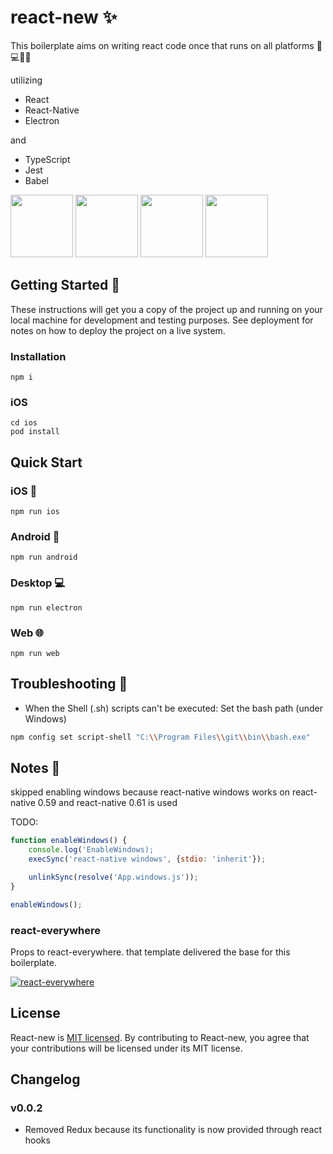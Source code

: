 # react-new ✨
This boilerplate aims on writing react code once that runs on all platforms 📱💻🌐🔥

utilizing 
* React
* React-Native
* Electron

and

* TypeScript
* Jest
* Babel


[<img src="https://icons-for-free.com/iconfiles/png/512/design+development+facebook+framework+mobile+react+icon-1320165723839064798.png" width="100">](https://facebook.github.io/react-native/)
[<img src="https://upload.wikimedia.org/wikipedia/commons/thumb/9/91/Electron_Software_Framework_Logo.svg/1200px-Electron_Software_Framework_Logo.svg.png" width="100">](https://electronjs.org/)
[<img src="https://raw.githubusercontent.com/remojansen/logo.ts/master/ts.png" width="100">](https://www.typescriptlang.org/)
[<img src="https://camo.githubusercontent.com/b8606e6a237d8e7e7800067f0f739129da1fa6f8/687474703a2f2f7365656b6c6f676f2e636f6d2f696d616765732f4a2f6a6573742d6c6f676f2d463939303145424246372d7365656b6c6f676f2e636f6d2e706e67" width="100">](https://jestjs.io/)

## Getting Started 💪

These instructions will get you a copy of the project up and running on your local machine for development and testing purposes. See deployment for notes on how to deploy the project on a live system.

### Installation
```
npm i
```
### iOS
```
cd ios
pod install
```

## Quick Start

### iOS 📱
```
npm run ios
```
 
### Android 📱
```
npm run android
```

### Desktop 💻
```
npm run electron
```

### Web 🌐
```
npm run web
```
## Troubleshooting 🐛

* When the Shell (.sh) scripts can't be executed:
Set the bash path (under Windows) 
```bash
npm config set script-shell "C:\\Program Files\\git\\bin\\bash.exe"
```

## Notes 📝

skipped enabling windows because react-native windows works on react-native 0.59 and react-native 0.61 is used

TODO:


```javascript
function enableWindows() {
    console.log('EnableWindows);
    execSync('react-native windows', {stdio: 'inherit'});

    unlinkSync(resolve('App.windows.js'));
}

enableWindows();
```

### react-everywhere

Props to react-everywhere. that template delivered the base for this boilerplate.

[![react-everywhere](https://camo.githubusercontent.com/b3394b073659a75910aebdee0eaf430f1c9f2c5e/68747470733a2f2f7332382e706f7374696d6167652e6f72672f3461307a77316567642f72652d73746172745f312e706e67)](https://github.com/react-everywhere)

## License

React-new is [MIT licensed](./LICENSE). By contributing to React-new, you agree that your contributions will be licensed under its MIT license.

## Changelog

### v0.0.2
- Removed Redux because its functionality is now provided through react hooks